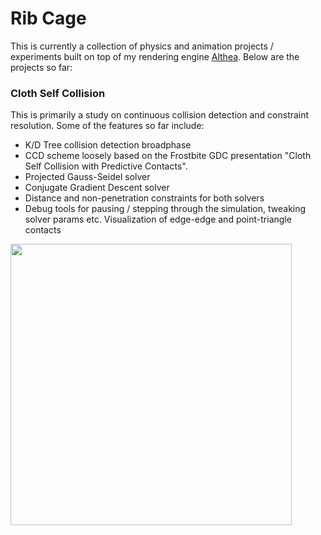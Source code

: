# Rib Cage

This is currently a collection of physics and animation projects / experiments built on top of my rendering engine [Althea](https://github.com/nithinp7/Althea). Below are the projects so far: 

### Cloth Self Collision

This is primarily a study on continuous collision detection and constraint resolution. Some of the features so far include:
- K/D Tree collision detection broadphase
- CCD scheme loosely based on the Frostbite GDC presentation "Cloth Self Collision with Predictive Contacts".
- Projected Gauss-Seidel solver
- Conjugate Gradient Descent solver
- Distance and non-penetration constraints for both solvers
- Debug tools for pausing / stepping through the simulation, tweaking solver params etc. Visualization of edge-edge and point-triangle contacts

<img src="https://github.com/nithinp7/Rib-Cage/blob/main/Screenshots/SelfCollision_BVH.gif" height=450/>
